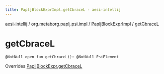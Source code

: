 ```yaml
---
title: PapljBlockExprImpl.getCbraceL - aesi-intellij
---
```


[aesi-intellij](../../index.html) / [org.metaborg.paplj.psi.impl](../index.html) / [PapljBlockExprImpl](index.html) / [getCbraceL](.)

# getCbraceL

`@NotNull open fun getCbraceL(): @NotNull PsiElement`

Overrides [PapljBlockExpr.getCbraceL](../../org.metaborg.paplj.psi/-paplj-block-expr/get-cbrace-l.html)


